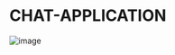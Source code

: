 # CHAT-APPLICATION
![image](https://github.com/Karrmanbhatia/CHAT-APPLICATION/assets/77549255/f8c8f839-ee1b-4420-833c-ccd65bd1b2cd)
